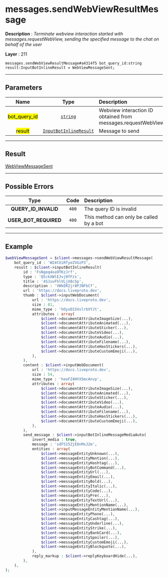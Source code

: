 # messages.sendWebViewResultMessage

**Description** : *Terminate webview interaction started with messages.requestWebView, sending the specified message to the chat on behalf of the user*

**Layer** : 211

```tl
messages.sendWebViewResultMessage#a4314f5 bot_query_id:string result:InputBotInlineResult = WebViewMessageSent;
```

---

## Parameters

| Name | Type | Description |
| :---: | :---: | :--- |
| <mark>bot_query_id</mark> | [`string`](type/string) | Webview interaction ID obtained from messages.requestWebView |
| <mark>result</mark> | [`InputBotInlineResult`](type/InputBotInlineResult) | Message to send |

---

## Result

[WebViewMessageSent](type/WebViewMessageSent)

---

## Possible Errors

| Type | Code | Description |
| :---: | :---: | :--- |
| **QUERY_ID_INVALID** | `400` | The query ID is invalid |
| **USER_BOT_REQUIRED** | `400` | This method can only be called by a bot |

---

## Example

```php
$webViewMessageSent = $client->messages->sendWebViewResultMessage(
	bot_query_id : 'W24tXiRfyeZVGzP3',
	result : $client->inputBotInlineResult(
		id : 'FsNgeq4oa9TKzJrf',
		type : 'Q5ckXWlEJvj0fFzs',
		title : '4SJuvFhlVLjX8c5p',
		description : 'VWkER2jr8PJNFbCf',
		url : 'https://docs.liveproto.dev',
		thumb : $client->inputWebDocument(
			url : 'https://docs.liveproto.dev',
			size : 81,
			mime_type : 'hOyxD15XvlrbVYJt',
			attributes : array(
				$client->documentAttributeImageSize(...),
				$client->documentAttributeAnimated(...),
				$client->documentAttributeSticker(...),
				$client->documentAttributeVideo(...),
				$client->documentAttributeAudio(...),
				$client->documentAttributeFilename(...),
				$client->documentAttributeHasStickers(...),
				$client->documentAttributeCustomEmoji(...),
			),
		),
		content : $client->inputWebDocument(
			url : 'https://docs.liveproto.dev',
			size : 54,
			mime_type : 'heoFZ4HYX5mcAnvp',
			attributes : array(
				$client->documentAttributeImageSize(...),
				$client->documentAttributeAnimated(...),
				$client->documentAttributeSticker(...),
				$client->documentAttributeVideo(...),
				$client->documentAttributeAudio(...),
				$client->documentAttributeFilename(...),
				$client->documentAttributeHasStickers(...),
				$client->documentAttributeCustomEmoji(...),
			),
		),
		send_message : $client->inputBotInlineMessageMediaAuto(
			invert_media : true,
			message : 'sdFS15ZjE8nMxJ2m',
			entities : array(
				$client->messageEntityUnknown(...),
				$client->messageEntityMention(...),
				$client->messageEntityHashtag(...),
				$client->messageEntityBotCommand(...),
				$client->messageEntityUrl(...),
				$client->messageEntityEmail(...),
				$client->messageEntityBold(...),
				$client->messageEntityItalic(...),
				$client->messageEntityCode(...),
				$client->messageEntityPre(...),
				$client->messageEntityTextUrl(...),
				$client->messageEntityMentionName(...),
				$client->inputMessageEntityMentionName(...),
				$client->messageEntityPhone(...),
				$client->messageEntityCashtag(...),
				$client->messageEntityUnderline(...),
				$client->messageEntityStrike(...),
				$client->messageEntityBankCard(...),
				$client->messageEntitySpoiler(...),
				$client->messageEntityCustomEmoji(...),
				$client->messageEntityBlockquote(...),
			),
			reply_markup : $client->replyKeyboardHide(...),
		),
	),
);
```